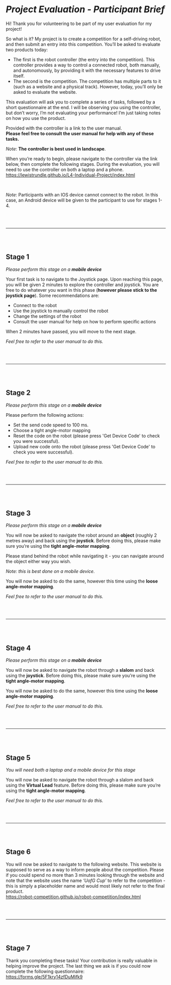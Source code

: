 # _Project Evaluation - Participant Brief_

Hi! Thank you for volunteering to be part of my user evaluation for my project!

So what is it? My project is to create a competition for a self-driving robot, and then submit an entry into this competition. You’ll be asked to evaluate two products today:
* The first is the robot controller (the entry into the competition). This controller provides a way to control a connected robot, both manually, and autonomously, by providing it with the necessary features to drive itself.
* The second is the competition. The competition has multiple parts to it (such as a website and a physical track). However, today, you’ll only be asked to evaluate the website.

This evaluation will ask you to complete a series of tasks, followed by a short questionnaire at the end. I will be observing you using the controller, but don’t worry, I’m not evaluating your performance! I’m just taking notes on how you use the product.

Provided with the controller is a link to the user manual. <br>
__Please feel free to consult the user manual for help with any of these tasks.__

_Note_: **The controller is best used in landscape**.

When you’re ready to begin, please navigate to the controller via the link below, then complete the following stages. During the evaluation, you will need to use the controller on both a laptop and a phone. <br>
https://lewistrundle.github.io/L4-Individual-Project/index.html

<br>

_Note_: Participants with an IOS device cannot connect to the robot. In this case, an Android device will be given to the participant to use for stages 1-4.

<br>
<br>

---
<br>
<br>

## Stage 1
_Please perform this stage on a **mobile device**_

Your first task is to navigate to the Joystick page. Upon reaching this page, you will be given 2 minutes to explore the controller and joystick. You are free to do whatever you want in this phase (__however please stick to the joystick page__). Some recommendations are:
* Connect to the robot
* Use the joystick to manually control the robot
* Change the settings of the robot
* Consult the user manual for help on how to perform specific actions

When 2 minutes have passed, you will move to the next stage.

_Feel free to refer to the user manual to do this._

<br>
<br>

---
<br>
<br>

## Stage 2
_Please perform this stage on a **mobile device**_

Please perform the following actions:
* Set the send code speed to 100 ms.
* Choose a tight angle-motor mapping
* Reset the code on the robot (please press 'Get Device Code' to check you were successful).
* Upload new code onto the robot (please press 'Get Device Code' to check you were successful).

_Feel free to refer to the user manual to do this._

<br>
<br>

---
<br>
<br>

## Stage 3
_Please perform this stage on a **mobile device**_

You will now be asked to navigate the robot around an __object__ (roughly 2 metres away) and back using the __joystick__. Before doing this, please make sure you’re using the __tight angle-motor mapping__.

Please stand behind the robot while navigating it - you can navigate around the object either way you wish.

*Note: this is best done on a mobile device.*

You will now be asked to do the same, however this time using the __loose angle-motor mapping__.

_Feel free to refer to the user manual to do this._

<br>
<br>

---
<br>
<br>

## Stage 4
_Please perform this stage on a **mobile device**_

You will now be asked to navigate the robot through a __slalom__ and back using the __joystick__. Before doing this, please make sure you’re using the __tight angle-motor mapping__.

You will now be asked to do the same, however this time using the __loose angle-motor mapping__.

_Feel free to refer to the user manual to do this._

<br>
<br>

---
<br>
<br>

## Stage 5
_You will need both a laptop and a mobile device for this stage_

You will now be asked to navigate the robot through a slalom and back using the __Virtual Lead__ feature. Before doing this, please make sure you’re using the __tight angle-motor mapping__.

_Feel free to refer to the user manual to do this._

<br>
<br>

---
<br>
<br>

## Stage 6
You will now be asked to navigate to the following website. This website is supposed to serve as a way to inform people about the competition. Please if you could spend no more than 3 minutes looking through the website and note that the website uses the name _‘UofG Cup’_ to refer to the competition - this is simply a placeholder name and would most likely not refer to the final product. <br>
https://robot-competition.github.io/robot-competition/index.html

<br>
<br>

---
<br>
<br>

## Stage 7
Thank you completing these tasks! Your contribution is really valuable in helping improve the project. The last thing we ask is if you could now complete the following questionnaire: <br>
https://forms.gle/5F1kry14zfDuMifk9